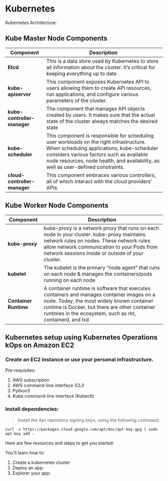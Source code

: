 
# Kubernetes

Kubernetes Architecture:

## Kube Master Node Components

| Component | Description |
| --------- | ----------- |
| **Etcd** | This is a data store used by Kubernetes to store all information about the cluster. It’s critical for keeping everything up to date |
| **kube-apiserver** | This component exposes Kubernetes API to users allowing them to create API resources, run applications, and configure various parameters of the cluster.|
| **kube-controller-manager** | The component that manages API objects created by users. It makes sure that the actual state of the cluster always matches the desired state |
| **kube-scheduler** | This component is responsible for scheduling user workloads on the right infrastructure. When scheduling applications, kube-scheduler considers various factors such as available node resources, node health, and availability, as well as user-defined constraints.|
| **cloud-controller-manager** | This component embraces various controllers, all of which interact with the cloud providers’ APIs.|


## Kube Worker Node Components

| Component | Description |
| --------- | ----------- |
| **kube-proxy** | kube-proxy is a network proxy that runs on each node in your cluster. kube-proxy maintains network rules on nodes. These network rules allow network communication to your Pods from network sessions inside or outside of your cluster. |
| **kubelet** | The kubelet is the primary “node agent” that runs on each node & manages the containers/pods running on each node |
| **Container Runtime** | A container runtime is software that executes containers and manages container images on a node. Today, the most widely known container runtime is Docker, but there are other container runtimes in the ecosystem, such as rkt, containerd, and lxd |



## Kubernetes setup using Kubernetes Operations kOps on Amazon EC2 ##

### Create an EC2 instance or use your personal infrastructure. ###

Pre-requisites:

1. AWS subscription
2. AWS command-line interface (CLI)
3. Python3
4. Kube command-line interface (Kubectl)

### Install dependencies: ###

> Install the Apt repository signing keys, using the following command:
>
```
curl -s https://packages.cloud.google.com/apt/doc/apt-key.gpg | sudo apt-key add -
```
>

Here are few resources and steps to get you started:

You'll learn how to:

1. Create a kubernetes cluster
2. Deploy an app:
3. Explorer your app:


